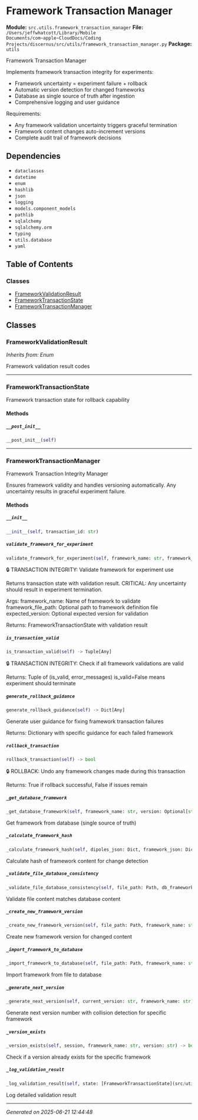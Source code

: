 # Framework Transaction Manager

**Module:** `src.utils.framework_transaction_manager`
**File:** `/Users/jeffwhatcott/Library/Mobile Documents/com~apple~CloudDocs/Coding Projects/discernus/src/utils/framework_transaction_manager.py`
**Package:** `utils`

Framework Transaction Manager

Implements framework transaction integrity for experiments:
- Framework uncertainty = experiment failure + rollback
- Automatic version detection for changed frameworks
- Database as single source of truth after ingestion
- Comprehensive logging and user guidance

Requirements:
- Any framework validation uncertainty triggers graceful termination
- Framework content changes auto-increment versions
- Complete audit trail of framework decisions

## Dependencies

- `dataclasses`
- `datetime`
- `enum`
- `hashlib`
- `json`
- `logging`
- `models.component_models`
- `pathlib`
- `sqlalchemy`
- `sqlalchemy.orm`
- `typing`
- `utils.database`
- `yaml`

## Table of Contents

### Classes
- [FrameworkValidationResult](#frameworkvalidationresult)
- [FrameworkTransactionState](#frameworktransactionstate)
- [FrameworkTransactionManager](#frameworktransactionmanager)

## Classes

### FrameworkValidationResult
*Inherits from: Enum*

Framework validation result codes

---

### FrameworkTransactionState

Framework transaction state for rollback capability

#### Methods

##### `__post_init__`
```python
__post_init__(self)
```

---

### FrameworkTransactionManager

Framework Transaction Integrity Manager

Ensures framework validity and handles versioning automatically.
Any uncertainty results in graceful experiment failure.

#### Methods

##### `__init__`
```python
__init__(self, transaction_id: str)
```

##### `validate_framework_for_experiment`
```python
validate_framework_for_experiment(self, framework_name: str, framework_file_path: Optional[Path], expected_version: Optional[str]) -> [FrameworkTransactionState](src/utils/framework_transaction_manager.md#frameworktransactionstate)
```

🔒 TRANSACTION INTEGRITY: Validate framework for experiment use

Returns transaction state with validation result.
CRITICAL: Any uncertainty should result in experiment termination.

Args:
    framework_name: Name of framework to validate
    framework_file_path: Optional path to framework definition file
    expected_version: Optional expected version for validation
    
Returns:
    FrameworkTransactionState with validation result

##### `is_transaction_valid`
```python
is_transaction_valid(self) -> Tuple[Any]
```

🔒 TRANSACTION INTEGRITY: Check if all framework validations are valid

Returns:
    Tuple of (is_valid, error_messages)
    is_valid=False means experiment should terminate

##### `generate_rollback_guidance`
```python
generate_rollback_guidance(self) -> Dict[Any]
```

Generate user guidance for fixing framework transaction failures

Returns:
    Dictionary with specific guidance for each failed framework

##### `rollback_transaction`
```python
rollback_transaction(self) -> bool
```

🔒 ROLLBACK: Undo any framework changes made during this transaction

Returns:
    True if rollback successful, False if issues remain

##### `_get_database_framework`
```python
_get_database_framework(self, framework_name: str, version: Optional[str]) -> Optional[[FrameworkVersion](src/models/component_models.md#frameworkversion)]
```

Get framework from database (single source of truth)

##### `_calculate_framework_hash`
```python
_calculate_framework_hash(self, dipoles_json: Dict, framework_json: Dict) -> str
```

Calculate hash of framework content for change detection

##### `_validate_file_database_consistency`
```python
_validate_file_database_consistency(self, file_path: Path, db_framework: [FrameworkVersion](src/models/component_models.md#frameworkversion)) -> Dict[Any]
```

Validate file content matches database content

##### `_create_new_framework_version`
```python
_create_new_framework_version(self, file_path: Path, framework_name: str, current_version: str) -> Dict[Any]
```

Create new framework version for changed content

##### `_import_framework_to_database`
```python
_import_framework_to_database(self, file_path: Path, framework_name: str, version: str) -> Dict[Any]
```

Import framework from file to database

##### `_generate_next_version`
```python
_generate_next_version(self, current_version: str, framework_name: str) -> str
```

Generate next version number with collision detection for specific framework

##### `_version_exists`
```python
_version_exists(self, session, framework_name: str, version: str) -> bool
```

Check if a version already exists for the specific framework

##### `_log_validation_result`
```python
_log_validation_result(self, state: [FrameworkTransactionState](src/utils/framework_transaction_manager.md#frameworktransactionstate))
```

Log detailed validation result

---

*Generated on 2025-06-21 12:44:48*